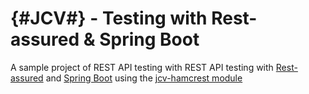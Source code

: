 # {#JCV#} - Testing with Rest-assured & Spring Boot

A sample project of REST API testing with REST API testing with [Rest-assured](http://rest-assured.io/) and [Spring Boot](http://spring.io/projects/spring-boot) using the [jcv-hamcrest module](https://github.com/ekino/jcv#hamcrest-module)
